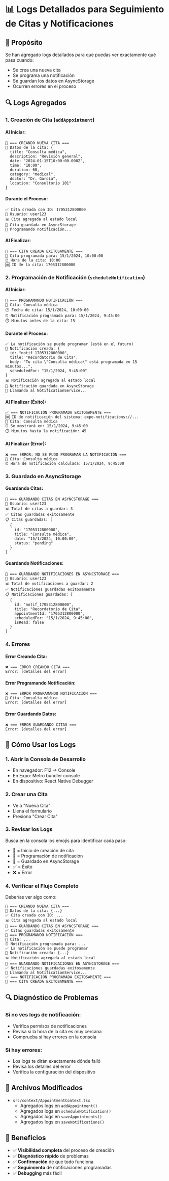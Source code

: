 # 📊 Logs Detallados para Seguimiento de Citas y Notificaciones

## 🎯 Propósito

Se han agregado logs detallados para que puedas ver exactamente qué pasa cuando:
- Se crea una nueva cita
- Se programa una notificación
- Se guardan los datos en AsyncStorage
- Ocurren errores en el proceso

## 🔍 Logs Agregados

### 1. **Creación de Cita (`addAppointment`)**

#### Al Iniciar:
```
🎯 === CREANDO NUEVA CITA ===
📝 Datos de la cita: {
  title: "Consulta médica",
  description: "Revisión general",
  date: "2024-01-15T10:00:00.000Z",
  time: "10:00",
  duration: 60,
  category: "medical",
  doctor: "Dr. García",
  location: "Consultorio 101"
}
```

#### Durante el Proceso:
```
✅ Cita creada con ID: 1705312800000
👤 Usuario: user123
📊 Cita agregada al estado local
💾 Cita guardada en AsyncStorage
🔔 Programando notificación...
```

#### Al Finalizar:
```
🎉 === CITA CREADA EXITOSAMENTE ===
📅 Cita programada para: 15/1/2024, 10:00:00
⏰ Hora de la cita: 10:00
🆔 ID de la cita: 1705312800000
```

### 2. **Programación de Notificación (`scheduleNotification`)**

#### Al Iniciar:
```
🔔 === PROGRAMANDO NOTIFICACIÓN ===
📅 Cita: Consulta médica
🕗 Fecha de cita: 15/1/2024, 10:00:00
⏰ Notificación programada para: 15/1/2024, 9:45:00
⏱️ Minutos antes de la cita: 15
```

#### Durante el Proceso:
```
✅ La notificación se puede programar (está en el futuro)
📝 Notificación creada: {
  id: "notif_1705312800000",
  title: "Recordatorio de Cita",
  body: "Tu cita \"Consulta médica\" está programada en 15 minutos...",
  scheduledFor: "15/1/2024, 9:45:00"
}
📊 Notificación agregada al estado local
💾 Notificación guardada en AsyncStorage
🔧 Llamando al NotificationService...
```

#### Al Finalizar (Éxito):
```
✅ === NOTIFICACIÓN PROGRAMADA EXITOSAMENTE ===
🆔 ID de notificación del sistema: expo-notifications://...
📅 Cita: Consulta médica
⏰ Se mostrará en: 15/1/2024, 9:45:00
⏱️ Minutos hasta la notificación: 45
```

#### Al Finalizar (Error):
```
❌ === ERROR: NO SE PUDO PROGRAMAR LA NOTIFICACIÓN ===
📅 Cita: Consulta médica
⏰ Hora de notificación calculada: 15/1/2024, 9:45:00
```

### 3. **Guardado en AsyncStorage**

#### Guardando Citas:
```
💾 === GUARDANDO CITAS EN ASYNCSTORAGE ===
👤 Usuario: user123
📊 Total de citas a guardar: 3
✅ Citas guardadas exitosamente
📋 Citas guardadas: [
  {
    id: "1705312800000",
    title: "Consulta médica",
    date: "15/1/2024, 10:00:00",
    status: "pending"
  }
]
```

#### Guardando Notificaciones:
```
💾 === GUARDANDO NOTIFICACIONES EN ASYNCSTORAGE ===
👤 Usuario: user123
📊 Total de notificaciones a guardar: 2
✅ Notificaciones guardadas exitosamente
📋 Notificaciones guardadas: [
  {
    id: "notif_1705312800000",
    title: "Recordatorio de Cita",
    appointmentId: "1705312800000",
    scheduledFor: "15/1/2024, 9:45:00",
    isRead: false
  }
]
```

### 4. **Errores**

#### Error Creando Cita:
```
❌ === ERROR CREANDO CITA ===
Error: [detalles del error]
```

#### Error Programando Notificación:
```
❌ === ERROR PROGRAMANDO NOTIFICACIÓN ===
📅 Cita: Consulta médica
Error: [detalles del error]
```

#### Error Guardando Datos:
```
❌ === ERROR GUARDANDO CITAS ===
Error: [detalles del error]
```

## 🧪 Cómo Usar los Logs

### 1. **Abrir la Consola de Desarrollo**
- En navegador: F12 → Console
- En Expo: Metro bundler console
- En dispositivo: React Native Debugger

### 2. **Crear una Cita**
- Ve a "Nueva Cita"
- Llena el formulario
- Presiona "Crear Cita"

### 3. **Revisar los Logs**
Busca en la consola los emojis para identificar cada paso:
- 🎯 = Inicio de creación de cita
- 🔔 = Programación de notificación
- 💾 = Guardado en AsyncStorage
- ✅ = Éxito
- ❌ = Error

### 4. **Verificar el Flujo Completo**
Deberías ver algo como:
```
🎯 === CREANDO NUEVA CITA ===
📝 Datos de la cita: {...}
✅ Cita creada con ID: ...
📊 Cita agregada al estado local
💾 === GUARDANDO CITAS EN ASYNCSTORAGE ===
✅ Citas guardadas exitosamente
🔔 === PROGRAMANDO NOTIFICACIÓN ===
📅 Cita: ...
⏰ Notificación programada para: ...
✅ La notificación se puede programar
📝 Notificación creada: {...}
📊 Notificación agregada al estado local
💾 === GUARDANDO NOTIFICACIONES EN ASYNCSTORAGE ===
✅ Notificaciones guardadas exitosamente
🔧 Llamando al NotificationService...
✅ === NOTIFICACIÓN PROGRAMADA EXITOSAMENTE ===
🎉 === CITA CREADA EXITOSAMENTE ===
```

## 🔍 Diagnóstico de Problemas

### Si no ves logs de notificación:
- Verifica permisos de notificaciones
- Revisa si la hora de la cita es muy cercana
- Comprueba si hay errores en la consola

### Si hay errores:
- Los logs te dirán exactamente dónde falló
- Revisa los detalles del error
- Verifica la configuración del dispositivo

## 📱 Archivos Modificados

- `src/context/AppointmentContext.tsx`
  - Agregados logs en `addAppointment()`
  - Agregados logs en `scheduleNotification()`
  - Agregados logs en `saveAppointments()`
  - Agregados logs en `saveNotifications()`

## 🎯 Beneficios

- ✅ **Visibilidad completa** del proceso de creación
- ✅ **Diagnóstico rápido** de problemas
- ✅ **Confirmación** de que todo funciona
- ✅ **Seguimiento** de notificaciones programadas
- ✅ **Debugging** más fácil

